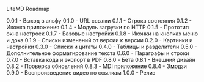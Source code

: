 LiteMD Roadmap

0.0.1 - Выход в альфу
0.1.0 - URL ссылки
0.1.1 - Строка состояния
0.1.2 - Иконка приложения
0.1.4 - Модуль загрузки по HTTP
0.1.5 - Прототип окна настроек
0.1.7 - Базовые настройки
0.1.8 - Иконки на кнопках меню и дока
0.1.9 - Списки изменений от версии к версии
0.2.0 - Картинки и настройки
0.3.0 - Списки и цитаты
0.4.0 - Таблицы и разделители
0.5.0 - Дополнительное форматирование текста
0.6.0 - Параграфы и строки
0.7.0 - Вставка кода и экспорт в PDF
0.8.0 - Бета
0.8.1 - Внешний дизайн
0.8.2 - Проверка обновлений
0.8.3 - MDI приложение
0.8.4 - Эмодзи
0.9.0 - Воспроизведение видео по ссылкам
1.0.0 - Релиз